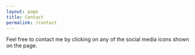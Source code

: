 ```yaml
---
layout: page
title: Contact
permalink: /contact
---
```


Feel free to contact me by clicking on any of the social media icons shown on the page.
